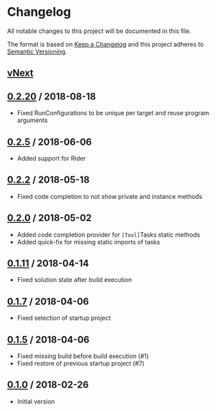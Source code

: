 # Changelog
All notable changes to this project will be documented in this file.

The format is based on [Keep a Changelog](http://keepachangelog.com/en/1.0.0/)
and this project adheres to [Semantic Versioning](http://semver.org/spec/v2.0.0.html).

## [vNext]

## [0.2.20] / 2018-08-18
- Fixed RunConfigurations to be unique per target and reuse program arguments

## [0.2.5] / 2018-06-06
- Added support for Rider

## [0.2.2] / 2018-05-18
- Fixed code completion to not show private and instance methods

## [0.2.0] / 2018-05-02
- Added code completion provider for `[Tool]`Tasks static methods
- Added quick-fix for missing static imports of tasks

## [0.1.11] / 2018-04-14
- Fixed solution state after build execution

## [0.1.7] / 2018-04-06
- Fixed selection of startup project

## [0.1.5] / 2018-04-06
- Fixed missing build before build execution (#1)
- Fixed restore of previous startup project (#7)

## [0.1.0] / 2018-02-26
- Initial version

[vNext]: https://github.com/nuke-build/resharper/compare/0.2.20...HEAD
[0.2.20]: https://github.com/nuke-build/resharper/compare/0.2.5...0.2.20
[0.2.5]: https://github.com/nuke-build/resharper/compare/0.2.2...0.2.5
[0.2.2]: https://github.com/nuke-build/resharper/compare/0.2.0...0.2.2
[0.2.0]: https://github.com/nuke-build/resharper/compare/0.1.11...0.2.0
[0.1.11]: https://github.com/nuke-build/resharper/compare/0.1.7...0.1.11
[0.1.7]: https://github.com/nuke-build/resharper/compare/0.1.5...0.1.7
[0.1.5]: https://github.com/nuke-build/resharper/compare/0.1.0...0.1.5
[0.1.0]: https://github.com/nuke-build/resharper/tree/0.1.0

